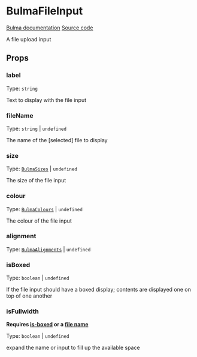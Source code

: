 # BulmaFileInput

[Bulma documentation](https://bulma.io/documentation/form/file/)
[Source code](../../src/components/form/BulmaFileInput.vue)

A file upload input

## Props

### label

Type: `string`

Text to display with the file input

### fileName

Type: `string` | `undefined`

The name of the [selected] file to display

### size

Type: [`BulmaSizes`](../types/common_types.md#bulmasizes) | `undefined`

The size of the file input

### colour

Type: [`BulmaColours`](../types/common_types.md#bulmacolours) | `undefined`

The colour of the file input

### alignment

Type: [`BulmaAlignments`](../types/common_types.md#bulmaalignments) | `undefined`

### isBoxed

Type: `boolean` | `undefined`

If the file input should have a boxed display; contents are displayed one on top of one another

### isFullwidth

**Requires [is-boxed](#isboxed) or a [file name](#filename)**

Type: `boolean` | `undefined`

expand the name or input to fill up the available space
